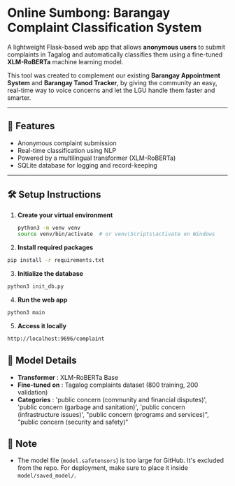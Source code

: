 # Online Sumbong: Barangay Complaint Classification System

A lightweight Flask-based web app that allows **anonymous users** to submit complaints in Tagalog and automatically classifies them using a fine-tuned **XLM-RoBERTa** machine learning model.

This tool was created to complement our existing **Barangay Appointment System** and **Barangay Tanod Tracker**, by giving the community an easy, real-time way to voice concerns and let the LGU handle them faster and smarter.

---

## 🚀 Features

- Anonymous complaint submission
- Real-time classification using NLP
- Powered by a multilingual transformer (XLM-RoBERTa)
- SQLite database for logging and record-keeping

---

## 🛠️ Setup Instructions

1. **Create your virtual environment**

   ```bash
   python3 -m venv venv
   source venv/bin/activate  # or venv\Scripts\activate on Windows
   ```

2. **Install required packages**

```bash
pip install -r requirements.txt

```

3. **Initialize the database**

```bash
python3 init_db.py
```

4. **Run the web app**

```bash
python3 main
```

5. **Access it locally**

```bash
http://localhost:9696/complaint
```

## 🧠 Model Details

- **Transformer** : XLM-RoBERTa Base
- **Fine-tuned on** : Tagalog complaints dataset (800 training, 200 validation)
- **Categories** : 'public concern (community and financial disputes)', 'public concern (garbage and sanitation)', 'public concern (infrastructure issues)', "public concern (programs and services)", "public concern (security and safety)"

## 📌 Note

- The model file (`model.safetensors`) is too large for GitHub. It's excluded from the repo. For deployment, make sure to place it inside `model/saved_model/`.
